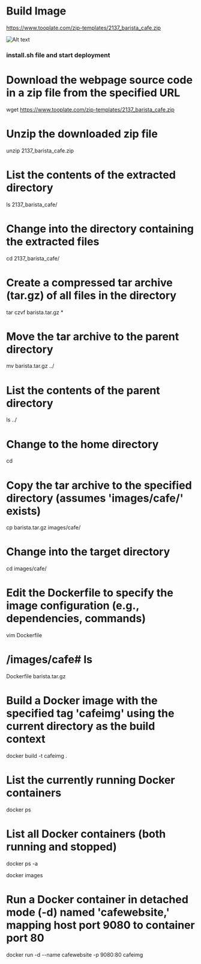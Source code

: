 
# Build Image

https://www.tooplate.com/zip-templates/2137_barista_cafe.zip

![Alt text](image-4.png)

### install.sh file and start deployment 

# Download the webpage source code in a zip file from the specified URL
wget https://www.tooplate.com/zip-templates/2137_barista_cafe.zip

# Unzip the downloaded zip file
unzip 2137_barista_cafe.zip

# List the contents of the extracted directory
ls 2137_barista_cafe/

# Change into the directory containing the extracted files
cd 2137_barista_cafe/

# Create a compressed tar archive (tar.gz) of all files in the directory
tar czvf barista.tar.gz *

# Move the tar archive to the parent directory
mv barista.tar.gz ../

# List the contents of the parent directory
ls ../

# Change to the home directory
cd

# Copy the tar archive to the specified directory (assumes 'images/cafe/' exists)

cp barista.tar.gz images/cafe/

# Change into the target directory
cd images/cafe/

# Edit the Dockerfile to specify the image configuration (e.g., dependencies, commands)
vim Dockerfile

# /images/cafe# ls
Dockerfile  barista.tar.gz

# Build a Docker image with the specified tag 'cafeimg' using the current directory as the build context
docker build -t cafeimg .

# List the currently running Docker containers
docker ps

# List all Docker containers (both running and stopped)
docker ps -a

docker images

# Run a Docker container in detached mode (-d) named 'cafewebsite,' mapping host port 9080 to container port 80
docker run -d --name cafewebsite -p 9080:80 cafeimg
